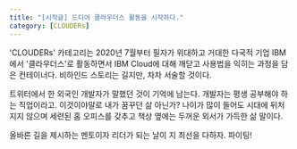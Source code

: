 ```yaml
---
title: "[시작글] 드디어 클라우더스 활동을 시작하다."
category: [CLOUDERs]
---
```


'CLOUDERs' 카테고리는 2020년 7월부터 필자가 위대하고 거대한 다국적 기업 IBM에서 '클라우더스'로 활동하면서 IBM Cloud에 대해 깨닫고 사용법을 익히는 과정을 담은 컨테이너다. 
비하인드 스토리는 길지만, 차차 서술할 것이다.

트위터에서 한 외국인 개발자가 말했던 것이 기억에 남는다. 개발자는 평생 공부해야 하는 직업이라고. 
이것이야말로 내가 꿈꾸던 삶 아닌가? 나이가 많이 들어도 시대에 뒤처지지 않으며 세련된 홈 오피스를 갖추고 책상 옆에는 두꺼운 외서가 가득한 삶 말이다. 

올바른 길을 제시하는 멘토이자 리더가 되는 날이 지 최선을 다하자. 파이팅!
